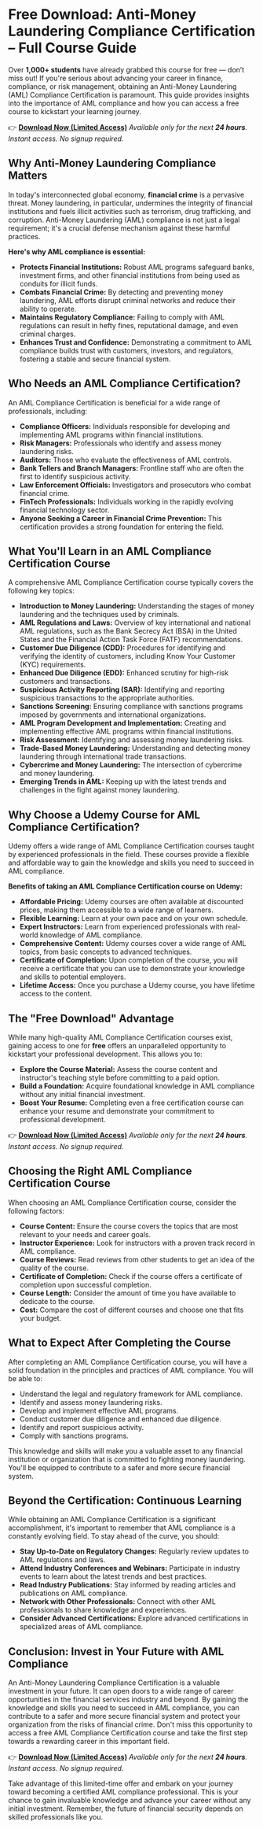 # Free Download: Anti-Money Laundering Compliance Certification – Full Course Guide

Over **1,000+ students** have already grabbed this course for free — don’t miss out! If you're serious about advancing your career in finance, compliance, or risk management, obtaining an Anti-Money Laundering (AML) Compliance Certification is paramount. This guide provides insights into the importance of AML compliance and how you can access a free course to kickstart your learning journey.

👉 **[Download Now (Limited Access)](https://udemywork.com/anti-money-laundering-compliance-certification)**
_Available only for the next **24 hours**. Instant access. No signup required._

## Why Anti-Money Laundering Compliance Matters

In today's interconnected global economy, **financial crime** is a pervasive threat. Money laundering, in particular, undermines the integrity of financial institutions and fuels illicit activities such as terrorism, drug trafficking, and corruption. Anti-Money Laundering (AML) compliance is not just a legal requirement; it's a crucial defense mechanism against these harmful practices.

**Here's why AML compliance is essential:**

*   **Protects Financial Institutions:** Robust AML programs safeguard banks, investment firms, and other financial institutions from being used as conduits for illicit funds.
*   **Combats Financial Crime:** By detecting and preventing money laundering, AML efforts disrupt criminal networks and reduce their ability to operate.
*   **Maintains Regulatory Compliance:** Failing to comply with AML regulations can result in hefty fines, reputational damage, and even criminal charges.
*   **Enhances Trust and Confidence:** Demonstrating a commitment to AML compliance builds trust with customers, investors, and regulators, fostering a stable and secure financial system.

## Who Needs an AML Compliance Certification?

An AML Compliance Certification is beneficial for a wide range of professionals, including:

*   **Compliance Officers:** Individuals responsible for developing and implementing AML programs within financial institutions.
*   **Risk Managers:** Professionals who identify and assess money laundering risks.
*   **Auditors:** Those who evaluate the effectiveness of AML controls.
*   **Bank Tellers and Branch Managers:** Frontline staff who are often the first to identify suspicious activity.
*   **Law Enforcement Officials:** Investigators and prosecutors who combat financial crime.
*   **FinTech Professionals:** Individuals working in the rapidly evolving financial technology sector.
*   **Anyone Seeking a Career in Financial Crime Prevention:** This certification provides a strong foundation for entering the field.

## What You'll Learn in an AML Compliance Certification Course

A comprehensive AML Compliance Certification course typically covers the following key topics:

*   **Introduction to Money Laundering:** Understanding the stages of money laundering and the techniques used by criminals.
*   **AML Regulations and Laws:** Overview of key international and national AML regulations, such as the Bank Secrecy Act (BSA) in the United States and the Financial Action Task Force (FATF) recommendations.
*   **Customer Due Diligence (CDD):** Procedures for identifying and verifying the identity of customers, including Know Your Customer (KYC) requirements.
*   **Enhanced Due Diligence (EDD):** Enhanced scrutiny for high-risk customers and transactions.
*   **Suspicious Activity Reporting (SAR):** Identifying and reporting suspicious transactions to the appropriate authorities.
*   **Sanctions Screening:** Ensuring compliance with sanctions programs imposed by governments and international organizations.
*   **AML Program Development and Implementation:** Creating and implementing effective AML programs within financial institutions.
*   **Risk Assessment:** Identifying and assessing money laundering risks.
*   **Trade-Based Money Laundering:** Understanding and detecting money laundering through international trade transactions.
*   **Cybercrime and Money Laundering:** The intersection of cybercrime and money laundering.
*   **Emerging Trends in AML:** Keeping up with the latest trends and challenges in the fight against money laundering.

## Why Choose a Udemy Course for AML Compliance Certification?

Udemy offers a wide range of AML Compliance Certification courses taught by experienced professionals in the field. These courses provide a flexible and affordable way to gain the knowledge and skills you need to succeed in AML compliance.

**Benefits of taking an AML Compliance Certification course on Udemy:**

*   **Affordable Pricing:** Udemy courses are often available at discounted prices, making them accessible to a wide range of learners.
*   **Flexible Learning:** Learn at your own pace and on your own schedule.
*   **Expert Instructors:** Learn from experienced professionals with real-world knowledge of AML compliance.
*   **Comprehensive Content:** Udemy courses cover a wide range of AML topics, from basic concepts to advanced techniques.
*   **Certificate of Completion:** Upon completion of the course, you will receive a certificate that you can use to demonstrate your knowledge and skills to potential employers.
*   **Lifetime Access:** Once you purchase a Udemy course, you have lifetime access to the content.

## The "Free Download" Advantage

While many high-quality AML Compliance Certification courses exist, gaining access to one for **free** offers an unparalleled opportunity to kickstart your professional development. This allows you to:

*   **Explore the Course Material:** Assess the course content and instructor's teaching style before committing to a paid option.
*   **Build a Foundation:** Acquire foundational knowledge in AML compliance without any initial financial investment.
*   **Boost Your Resume:** Completing even a free certification course can enhance your resume and demonstrate your commitment to professional development.

👉 **[Download Now (Limited Access)](https://udemywork.com/anti-money-laundering-compliance-certification)**
_Available only for the next **24 hours**. Instant access. No signup required._

## Choosing the Right AML Compliance Certification Course

When choosing an AML Compliance Certification course, consider the following factors:

*   **Course Content:** Ensure the course covers the topics that are most relevant to your needs and career goals.
*   **Instructor Experience:** Look for instructors with a proven track record in AML compliance.
*   **Course Reviews:** Read reviews from other students to get an idea of the quality of the course.
*   **Certificate of Completion:** Check if the course offers a certificate of completion upon successful completion.
*   **Course Length:** Consider the amount of time you have available to dedicate to the course.
*   **Cost:** Compare the cost of different courses and choose one that fits your budget.

## What to Expect After Completing the Course

After completing an AML Compliance Certification course, you will have a solid foundation in the principles and practices of AML compliance. You will be able to:

*   Understand the legal and regulatory framework for AML compliance.
*   Identify and assess money laundering risks.
*   Develop and implement effective AML programs.
*   Conduct customer due diligence and enhanced due diligence.
*   Identify and report suspicious activity.
*   Comply with sanctions programs.

This knowledge and skills will make you a valuable asset to any financial institution or organization that is committed to fighting money laundering. You'll be equipped to contribute to a safer and more secure financial system.

## Beyond the Certification: Continuous Learning

While obtaining an AML Compliance Certification is a significant accomplishment, it's important to remember that AML compliance is a constantly evolving field. To stay ahead of the curve, you should:

*   **Stay Up-to-Date on Regulatory Changes:** Regularly review updates to AML regulations and laws.
*   **Attend Industry Conferences and Webinars:** Participate in industry events to learn about the latest trends and best practices.
*   **Read Industry Publications:** Stay informed by reading articles and publications on AML compliance.
*   **Network with Other Professionals:** Connect with other AML professionals to share knowledge and experiences.
*   **Consider Advanced Certifications:** Explore advanced certifications in specialized areas of AML compliance.

## Conclusion: Invest in Your Future with AML Compliance

An Anti-Money Laundering Compliance Certification is a valuable investment in your future. It can open doors to a wide range of career opportunities in the financial services industry and beyond. By gaining the knowledge and skills you need to succeed in AML compliance, you can contribute to a safer and more secure financial system and protect your organization from the risks of financial crime. Don't miss this opportunity to access a free AML Compliance Certification course and take the first step towards a rewarding career in this important field.

👉 **[Download Now (Limited Access)](https://udemywork.com/anti-money-laundering-compliance-certification)**
_Available only for the next **24 hours**. Instant access. No signup required._

Take advantage of this limited-time offer and embark on your journey toward becoming a certified AML compliance professional. This is your chance to gain invaluable knowledge and advance your career without any initial investment. Remember, the future of financial security depends on skilled professionals like you.
